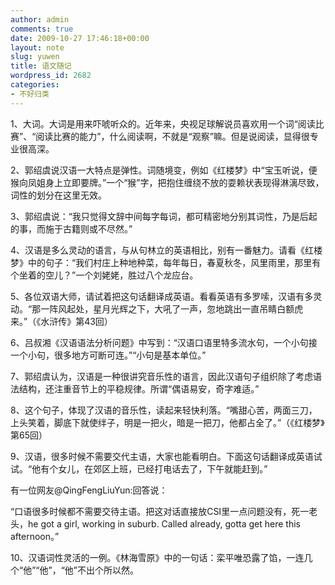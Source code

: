 ```yaml
---
author: admin
comments: true
date: 2009-10-27 17:46:18+00:00
layout: note
slug: yuwen
title: 语文随记
wordpress_id: 2682
categories:
- 不好归类
---
```


1、大词。大词是用来吓唬听众的。近年来，央视足球解说员喜欢用一个词“阅读比赛”、“阅读比赛的能力”，什么阅读啊，不就是“观察”嘛。但是说阅读，显得很专业很高深。

2、郭绍虞说汉语一大特点是弹性。词随境变，例如《红楼梦》中“宝玉听说，便猴向凤姐身上立即要牌。”一个“猴”字，把抱住缠绕不放的耍赖状表现得淋漓尽致，词性的划分在这里无效。

3、郭绍虞说：“我只觉得文辞中间每字每词，都可精密地分别其词性，乃是后起的事，而施于古籍则或不尽然。”

4、汉语是多么灵动的语言，与从句林立的英语相比，别有一番魅力。请看《红楼梦》中的句子：“我们村庄上种地种菜，每年每日，春夏秋冬，风里雨里，那里有个坐着的空儿？”一个刘姥姥，胜过八个龙应台。

5、各位双语大师，请试着把这句话翻译成英语。看看英语有多罗嗦，汉语有多灵动。“那一阵风起处，星月光辉之下，大吼了一声，忽地跳出一直吊睛白额虎来。”（《水浒传》第43回）

6、吕叔湘《汉语语法分析问题》中写到：“汉语口语里特多流水句，一个小句接一个小句，很多地方可断可连。”“小句是基本单位。” 

7、郭绍虞认为，汉语是一种很讲究音乐性的语言，因此汉语句子组织除了考虑语法结构，还注重音节上的平稳规律。所谓“偶语易安，奇字难适。”  

8、这个句子，体现了汉语的音乐性，读起来轻快利落。“嘴甜心苦，两面三刀，上头笑着，脚底下就使绊子，明是一把火，暗是一把刀，他都占全了。”（《红楼梦》第65回）

9、汉语，很多时候不需要交代主语，大家也能看明白。下面这句话翻译成英语试试。“他有个女儿，在郊区上班，已经打电话去了，下午就能赶到。”

有一位网友@QingFengLiuYun:回答说：

“口语很多时候都不需要交待主语。把这对话直接放CSI里一点问题没有，死一老头，he got a girl, working in suburb. Called already, gotta get here this afternoon。”

10、汉语词性灵活的一例。《林海雪原》中的一句话：栾平唯恐露了馅，一连几个“他”“他”，“他”不出个所以然。  
